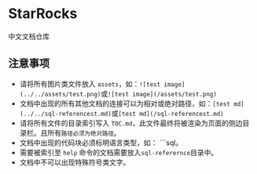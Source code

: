 # StarRocks

中文文档仓库

## 注意事项

- 请将所有图片类文件放入 `assets`，如：`![test image](../../assets/test.png)`或`![test image](/assets/test.png)`
- 文档中出现的所有其他文档的连接可以为相对或绝对路径，如：`[test md](../../sql-referencest.md)`或`[test md](/sql-referencest.md)`
- 请将所有文件的目录索引写入 `TOC.md`，此文件最终将被渲染为页面的侧边目录栏。且所有`路径必须为绝对路径`。
- 文档中出现的代码块必须标明语言类型，如： ```sql。
- 需要被索引至 `help` 命令的文档需要放入`sql-referernce`目录中。
- 文档中不可以出现特殊符号类文字。
